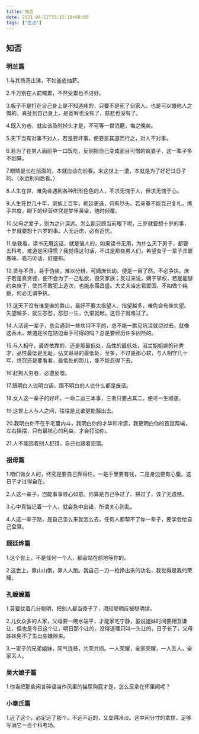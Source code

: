 ```yaml
---
title: 知否
date: 2021-04-12T15:15:18+08:00
tags: ["生活"]
---
```


## 知否

### 明兰篇

1.与其扬汤止沸，不如釜底抽薪。

2.千万别在人前喊累，不然受累也不讨好。

3.板子不是打在自己身上是不知道疼的，只要不是死了自家人，也是可以慷他人之慨的，真扯到自己身上，是宽宥也没有了，慈悲也没有了。

4.既入穷巷，就应该及时掉头才是，不可等一世消磨，悔之晚矣。

5.天下当有对事不对人，若是要坏事，便要反其道而行之，对人不对事。

6.若为了在男人面前争一口饭吃，反倒把自己变成面目可憎的疯婆子，这一辈子多不划算。

7.眼睛是长在前面的，本就应该向前看。来这世上一遭，本就是为了好好过日子的。（永远别向后看。）

8.人生在世，难免会遇到各种形形色色的人，不求无愧于人，但求无愧于心。

9.人生在世几十年，家族上百年，朝廷更迭，何有尽头。若亲眷不能克己复礼，携手共度，眼下的经营终究是梦里黄粱，随时倾覆。

10.父母之爱子，则为之计深远。怎么能只顾当前眼下呢，三岁就要想十岁的事，十岁就要想十六岁的事。人无远虑，必有近忧。

11.依我看，读书无用这话，就是骗人的。如果读书无用，为什么天下男子，都要去科考，难道是闲得慌？我觉得这句话，不过是那些男人们，希望女子一辈子浑噩愚昧、乖巧听话、好摆布。

12.贤与不贤，易于伪装，难以分辨，可嫡庶长幼，便是一目了然，不必争执。庶子若是真贤德，便不会为了一己私欲，毁灭家族；反过来说，嫡子掌权，若是能够约束庶子，使其不敢犯上造次，也能永葆昌盛。大丈夫当忠君爱国，不如做个纯臣，何必无谓争执。

13.这天下没有谁是谁的靠山，最好不要太指望人。指望越多，难免会有些失望。失望越多，就生怨怼，怨怼一生，仇恨就起，这日子就难过了。

14.人活这一辈子，总会遇到一些坎坷不平的，总不能一瞧见坑洼就绕过去。就像这香木，难道是长在路边垂手可得的吗？总是要经历许多凶险的。

15.与人相守，最终依靠的，还是那最低处，品性的最低处，淑兰姐姐嫁的孙秀才，品性最低是无耻，弘文哥哥的最低处，至多，不过是那心软，与人相守几十年，终究还是要看看，最低处的那儿，能不能忍得下去。

16.赶狗入穷巷，必遭反噬。

17.跟明白人说明白话，跟不明白的人说什么都是废话。

18.女人这一辈子的好坏，一命二运三本事，三者只要占其二，便可一生顺遂。

19.这世上人与人之间，往往是比谁更能豁出去。

20.我明白你不在乎宅里内斗，我明白你的才华和冷漠，我更明白你的首鼠两端，左右摇摆，只有最核心的利益，才会打动你。

21.人不能因着别人犯错，自己也跟着犯错。

### 祖母篇

1.咱们做女人的，终究是要自己靠得住。一是手里要有钱，二是身边要有心腹。这日子才过得自在。

2.人这一辈子，岂能事事顺心如意。你算是自己争过了、拼过了，该了无遗憾。

3.心中真惦记着一个人，就会急中出错，所谓关心则乱。

4.人这一辈子路，是自己怎么来就怎么去，任何人都帮不了你一辈子，要学会给自己盘算。

### 顾廷烨篇

1.这个世上，不是任何一个人，都会站在原地等你的。

2.这世上，靠山山倒，靠人人跑。我自己一刀一枪挣出来的功名，我觉得是我的荣耀。

### 孔嬷嬷篇

1.莫要仗着几分聪明，把别人都当傻子了，须知聪明反被聪明误。

2.儿女众多的人家，父母要一碗水端平，才能家宅宁静，虽说姐妹时间要相互谦让，但也是今日这个让，明日那个让的，没得道理只叫一头让的，日子长了，父母姊妹免不了生出些嫌隙来。

3.一家子的兄弟姐妹，同气连枝，共荣共损。一人荣耀，全家荣耀，一人丢人，全家丢人。

### 吴大娘子篇

1.你当把那些闲言碎语当作风里的猫尿狗屁才是，怎么反拿在怀里闻呢？

### 小秦氏篇

1.近了这个，必定远了那个。不远不近的，又显得冷淡。这中间分寸的拿捏，足够写满它一百个科考场。
